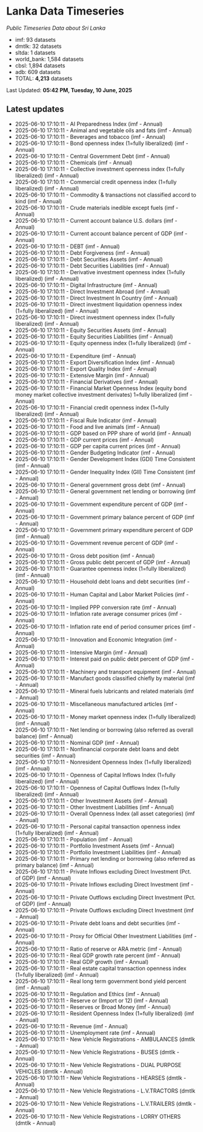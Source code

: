 # Lanka Data Timeseries
*Public Timeseries Data about Sri Lanka*

* imf: 93 datasets
* dmtlk: 32 datasets
* sltda: 1 datasets
* world_bank: 1,584 datasets
* cbsl: 1,894 datasets
* adb: 609 datasets
* TOTAL: **4,213** datasets

Last Updated: **05:42 PM, Tuesday, 10 June, 2025**

## Latest updates

* 2025-06-10 17:10:11 - AI Preparedness Index (imf - Annual)
* 2025-06-10 17:10:11 - Animal and vegetable oils and fats (imf - Annual)
* 2025-06-10 17:10:11 - Beverages and tobacco (imf - Annual)
* 2025-06-10 17:10:11 - Bond openness index (1=fully liberalized) (imf - Annual)
* 2025-06-10 17:10:11 - Central Government Debt (imf - Annual)
* 2025-06-10 17:10:11 - Chemicals (imf - Annual)
* 2025-06-10 17:10:11 - Collective investment openness index (1=fully liberalized) (imf - Annual)
* 2025-06-10 17:10:11 - Commercial credit openness index (1=fully liberalized) (imf - Annual)
* 2025-06-10 17:10:11 - Commodity & transactions not classified accord to kind (imf - Annual)
* 2025-06-10 17:10:11 - Crude materials inedible except fuels (imf - Annual)
* 2025-06-10 17:10:11 - Current account balance U.S. dollars (imf - Annual)
* 2025-06-10 17:10:11 - Current account balance percent of GDP (imf - Annual)
* 2025-06-10 17:10:11 - DEBT (imf - Annual)
* 2025-06-10 17:10:11 - Debt Forgiveness (imf - Annual)
* 2025-06-10 17:10:11 - Debt Securities Assets (imf - Annual)
* 2025-06-10 17:10:11 - Debt Securities Liabilities (imf - Annual)
* 2025-06-10 17:10:11 - Derivative investment openness index (1=fully liberalized) (imf - Annual)
* 2025-06-10 17:10:11 - Digital Infrastructure (imf - Annual)
* 2025-06-10 17:10:11 - Direct Investment Abroad (imf - Annual)
* 2025-06-10 17:10:11 - Direct Investment In Country (imf - Annual)
* 2025-06-10 17:10:11 - Direct investment liquidation openness index (1=fully liberalized) (imf - Annual)
* 2025-06-10 17:10:11 - Direct investment openness index (1=fully liberalized) (imf - Annual)
* 2025-06-10 17:10:11 - Equity Securities Assets (imf - Annual)
* 2025-06-10 17:10:11 - Equity Securities Liabilities (imf - Annual)
* 2025-06-10 17:10:11 - Equity openness index (1=fully liberalized) (imf - Annual)
* 2025-06-10 17:10:11 - Expenditure (imf - Annual)
* 2025-06-10 17:10:11 - Export Diversification Index (imf - Annual)
* 2025-06-10 17:10:11 - Export Quality Index (imf - Annual)
* 2025-06-10 17:10:11 - Extensive Margin (imf - Annual)
* 2025-06-10 17:10:11 - Financial Derivatives (imf - Annual)
* 2025-06-10 17:10:11 - Financial Market Openness Index (equity bond money market collective investment derivates) 1=fully liberalized (imf - Annual)
* 2025-06-10 17:10:11 - Financial credit openness index (1=fully liberalized) (imf - Annual)
* 2025-06-10 17:10:11 - Fiscal Rule Indicator (imf - Annual)
* 2025-06-10 17:10:11 - Food and live animals (imf - Annual)
* 2025-06-10 17:10:11 - GDP based on PPP share of world (imf - Annual)
* 2025-06-10 17:10:11 - GDP current prices (imf - Annual)
* 2025-06-10 17:10:11 - GDP per capita current prices (imf - Annual)
* 2025-06-10 17:10:11 - Gender Budgeting Indicator (imf - Annual)
* 2025-06-10 17:10:11 - Gender Development Index (GDI) Time Consistent (imf - Annual)
* 2025-06-10 17:10:11 - Gender Inequality Index (GII) Time Consistent (imf - Annual)
* 2025-06-10 17:10:11 - General government gross debt (imf - Annual)
* 2025-06-10 17:10:11 - General government net lending or borrowing (imf - Annual)
* 2025-06-10 17:10:11 - Government expenditure percent of GDP (imf - Annual)
* 2025-06-10 17:10:11 - Government primary balance percent of GDP (imf - Annual)
* 2025-06-10 17:10:11 - Government primary expenditure percent of GDP (imf - Annual)
* 2025-06-10 17:10:11 - Government revenue percent of GDP (imf - Annual)
* 2025-06-10 17:10:11 - Gross debt position (imf - Annual)
* 2025-06-10 17:10:11 - Gross public debt percent of GDP (imf - Annual)
* 2025-06-10 17:10:11 - Guarantee openness index (1=fully liberalized) (imf - Annual)
* 2025-06-10 17:10:11 - Household debt loans and debt securities (imf - Annual)
* 2025-06-10 17:10:11 - Human Capital and Labor Market Policies (imf - Annual)
* 2025-06-10 17:10:11 - Implied PPP conversion rate (imf - Annual)
* 2025-06-10 17:10:11 - Inflation rate average consumer prices (imf - Annual)
* 2025-06-10 17:10:11 - Inflation rate end of period consumer prices (imf - Annual)
* 2025-06-10 17:10:11 - Innovation and Economic Integration (imf - Annual)
* 2025-06-10 17:10:11 - Intensive Margin (imf - Annual)
* 2025-06-10 17:10:11 - Interest paid on public debt percent of GDP (imf - Annual)
* 2025-06-10 17:10:11 - Machinery and transport equipment (imf - Annual)
* 2025-06-10 17:10:11 - Manufact goods classified chiefly by material (imf - Annual)
* 2025-06-10 17:10:11 - Mineral fuels lubricants and related materials (imf - Annual)
* 2025-06-10 17:10:11 - Miscellaneous manufactured articles (imf - Annual)
* 2025-06-10 17:10:11 - Money market openness index (1=fully liberalized) (imf - Annual)
* 2025-06-10 17:10:11 - Net lending or borrowing (also referred as overall balance) (imf - Annual)
* 2025-06-10 17:10:11 - Nominal GDP (imf - Annual)
* 2025-06-10 17:10:11 - Nonfinancial corporate debt loans and debt securities (imf - Annual)
* 2025-06-10 17:10:11 - Nonresident Openness Index (1=fully liberalized) (imf - Annual)
* 2025-06-10 17:10:11 - Openness of Capital Inflows Index (1=fully liberalized) (imf - Annual)
* 2025-06-10 17:10:11 - Openness of Capital Outflows Index (1=fully liberalized) (imf - Annual)
* 2025-06-10 17:10:11 - Other Investment Assets (imf - Annual)
* 2025-06-10 17:10:11 - Other Investment Liabilities (imf - Annual)
* 2025-06-10 17:10:11 - Overall Openness Index (all asset categories) (imf - Annual)
* 2025-06-10 17:10:11 - Personal capital transaction openness index (1=fully liberalized) (imf - Annual)
* 2025-06-10 17:10:11 - Population (imf - Annual)
* 2025-06-10 17:10:11 - Portfolio Investment Assets (imf - Annual)
* 2025-06-10 17:10:11 - Portfolio Investment Liabilities (imf - Annual)
* 2025-06-10 17:10:11 - Primary net lending or borrowing (also referred as primary balance) (imf - Annual)
* 2025-06-10 17:10:11 - Private Inflows excluding Direct Investment (Pct. of GDP) (imf - Annual)
* 2025-06-10 17:10:11 - Private Inflows excluding Direct Investment (imf - Annual)
* 2025-06-10 17:10:11 - Private Outflows excluding Direct Investment (Pct. of GDP) (imf - Annual)
* 2025-06-10 17:10:11 - Private Outflows excluding Direct Investment (imf - Annual)
* 2025-06-10 17:10:11 - Private debt loans and debt securities (imf - Annual)
* 2025-06-10 17:10:11 - Proxy for Official Other Investment Liabilities (imf - Annual)
* 2025-06-10 17:10:11 - Ratio of reserve or ARA metric (imf - Annual)
* 2025-06-10 17:10:11 - Real GDP growth rate percent (imf - Annual)
* 2025-06-10 17:10:11 - Real GDP growth (imf - Annual)
* 2025-06-10 17:10:11 - Real estate capital transaction openness index (1=fully liberalized) (imf - Annual)
* 2025-06-10 17:10:11 - Real long term government bond yield percent (imf - Annual)
* 2025-06-10 17:10:11 - Regulation and Ethics (imf - Annual)
* 2025-06-10 17:10:11 - Reserve or (Import or 12) (imf - Annual)
* 2025-06-10 17:10:11 - Reserves or Broad Money (imf - Annual)
* 2025-06-10 17:10:11 - Resident Openness Index (1=fully liberalized) (imf - Annual)
* 2025-06-10 17:10:11 - Revenue (imf - Annual)
* 2025-06-10 17:10:11 - Unemployment rate (imf - Annual)
* 2025-06-10 17:10:11 - New Vehicle Registrations - AMBULANCES (dmtlk - Annual)
* 2025-06-10 17:10:11 - New Vehicle Registrations - BUSES (dmtlk - Annual)
* 2025-06-10 17:10:11 - New Vehicle Registrations - DUAL PURPOSE VEHICLES (dmtlk - Annual)
* 2025-06-10 17:10:11 - New Vehicle Registrations - HEARSES (dmtlk - Annual)
* 2025-06-10 17:10:11 - New Vehicle Registrations - L.V.TRACTORS (dmtlk - Annual)
* 2025-06-10 17:10:11 - New Vehicle Registrations - L.V.TRAILERS (dmtlk - Annual)
* 2025-06-10 17:10:11 - New Vehicle Registrations - LORRY OTHERS (dmtlk - Annual)